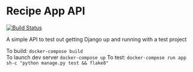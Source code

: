 # Recipe App API
[![Build Status](https://travis-ci.org/wgranger/recipe-app-api.svg?branch=master)](https://travis-ci.org/wgranger/recipe-app-api)

A simple API to test out getting Django up and running with a test project

To build: `docker-compose build`  
To launch dev server `docker-compose up`
To test: `docker-compose run app sh-c "python manage.py test && flake8"`
